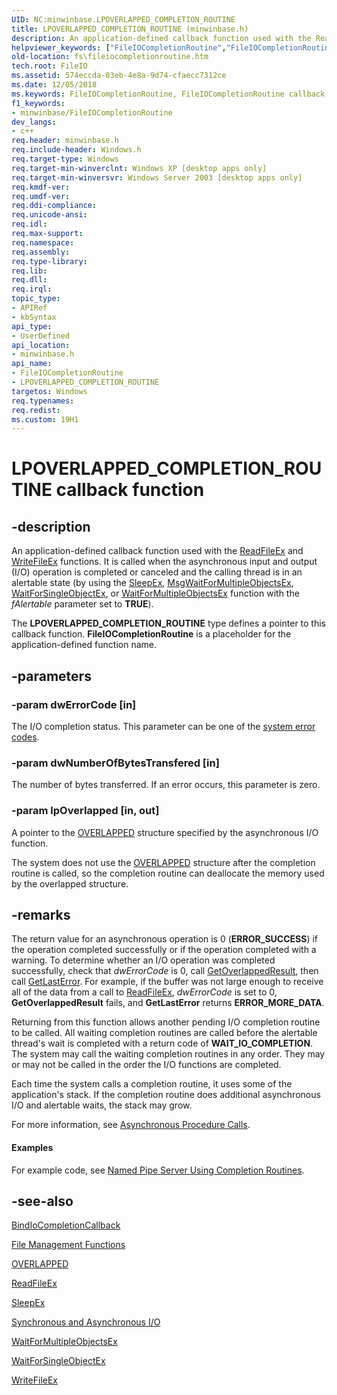 ```yaml
---
UID: NC:minwinbase.LPOVERLAPPED_COMPLETION_ROUTINE
title: LPOVERLAPPED_COMPLETION_ROUTINE (minwinbase.h)
description: An application-defined callback function used with the ReadFileEx and WriteFileEx functions. It is called when the asynchronous input and output (I/O) operation is completed or canceled and the calling thread is in an alertable state.helpviewer_keywords: ["FileIOCompletionRoutine","FileIOCompletionRoutine callback","FileIOCompletionRoutine callback function [Files]","LPOVERLAPPED_COMPLETION_ROUTINE","LPOVERLAPPED_COMPLETION_ROUTINE callback function [Files]","_win32_fileiocompletionroutine","base.fileiocompletionroutine","fs.fileiocompletionroutine","minwinbase/FileIOCompletionRoutine","minwinbase/LPOVERLAPPED_COMPLETION_ROUTINE"]
old-location: fs\fileiocompletionroutine.htm
tech.root: FileIO
ms.assetid: 574eccda-03eb-4e8a-9d74-cfaecc7312ce
ms.date: 12/05/2018
ms.keywords: FileIOCompletionRoutine, FileIOCompletionRoutine callback, FileIOCompletionRoutine callback function [Files], LPOVERLAPPED_COMPLETION_ROUTINE, LPOVERLAPPED_COMPLETION_ROUTINE callback function [Files], _win32_fileiocompletionroutine, base.fileiocompletionroutine, fs.fileiocompletionroutine, minwinbase/FileIOCompletionRoutine, minwinbase/LPOVERLAPPED_COMPLETION_ROUTINE
f1_keywords:
- minwinbase/FileIOCompletionRoutine
dev_langs:
- c++
req.header: minwinbase.h
req.include-header: Windows.h
req.target-type: Windows
req.target-min-winverclnt: Windows XP [desktop apps only]
req.target-min-winversvr: Windows Server 2003 [desktop apps only]
req.kmdf-ver: 
req.umdf-ver: 
req.ddi-compliance: 
req.unicode-ansi: 
req.idl: 
req.max-support: 
req.namespace: 
req.assembly: 
req.type-library: 
req.lib: 
req.dll: 
req.irql: 
topic_type:
- APIRef
- kbSyntax
api_type:
- UserDefined
api_location:
- minwinbase.h
api_name:
- FileIOCompletionRoutine
- LPOVERLAPPED_COMPLETION_ROUTINE
targetos: Windows
req.typenames: 
req.redist: 
ms.custom: 19H1
---
```


# LPOVERLAPPED_COMPLETION_ROUTINE callback function


## -description


An application-defined callback function used with the 
    <a href="https://docs.microsoft.com/windows/desktop/api/fileapi/nf-fileapi-readfileex">ReadFileEx</a> and 
    <a href="https://docs.microsoft.com/windows/desktop/api/fileapi/nf-fileapi-writefileex">WriteFileEx</a> functions. It is called when the asynchronous 
    input and output (I/O) operation is completed or canceled and the calling thread is in an alertable 
    state (by using the <a href="https://docs.microsoft.com/windows/desktop/api/synchapi/nf-synchapi-sleepex">SleepEx</a>, 
    <a href="https://docs.microsoft.com/windows/desktop/api/winuser/nf-winuser-msgwaitformultipleobjectsex">MsgWaitForMultipleObjectsEx</a>, 
    <a href="https://docs.microsoft.com/windows/desktop/api/synchapi/nf-synchapi-waitforsingleobjectex">WaitForSingleObjectEx</a>, or 
    <a href="https://docs.microsoft.com/windows/desktop/api/synchapi/nf-synchapi-waitformultipleobjectsex">WaitForMultipleObjectsEx</a> function with the 
    <i>fAlertable</i> parameter set to <b>TRUE</b>).

The <b>LPOVERLAPPED_COMPLETION_ROUTINE</b> type defines a pointer to this callback 
    function. <b>FileIOCompletionRoutine</b> is a 
    placeholder for the application-defined function name.


## -parameters




### -param dwErrorCode [in]

The I/O completion status. This parameter can be one of the 
      <a href="https://docs.microsoft.com/windows/desktop/Debug/system-error-codes">system error codes</a>.


### -param dwNumberOfBytesTransfered [in]

The number of bytes transferred. If an error occurs, this parameter is zero.


### -param lpOverlapped [in, out]

A pointer to the <a href="https://docs.microsoft.com/windows/desktop/api/minwinbase/ns-minwinbase-overlapped">OVERLAPPED</a> structure specified by 
       the asynchronous I/O function.

The system does not use the <a href="https://docs.microsoft.com/windows/desktop/api/minwinbase/ns-minwinbase-overlapped">OVERLAPPED</a> structure 
       after the completion routine is called, so the completion routine can deallocate the memory used by the 
       overlapped structure.


## -remarks



The return value for an asynchronous operation is 0 (<b>ERROR_SUCCESS</b>) if the operation 
    completed successfully or if the operation completed with a warning. To determine whether an I/O operation was 
    completed successfully, check that <i>dwErrorCode</i> is 0, call 
    <a href="https://docs.microsoft.com/windows/desktop/api/ioapiset/nf-ioapiset-getoverlappedresult">GetOverlappedResult</a>, then call 
    <a href="https://docs.microsoft.com/windows/desktop/api/errhandlingapi/nf-errhandlingapi-getlasterror">GetLastError</a>. For example, if the buffer was not large 
    enough to receive all of the data from a call to <a href="https://docs.microsoft.com/windows/desktop/api/fileapi/nf-fileapi-readfileex">ReadFileEx</a>, 
    <i>dwErrorCode</i> is set to 0, 
    <b>GetOverlappedResult</b> fails, and 
    <b>GetLastError</b> returns 
    <b>ERROR_MORE_DATA</b>.

Returning from this function allows another pending I/O completion routine to be called. All waiting 
    completion routines are called before the alertable thread's wait is completed with a return code of 
    <b>WAIT_IO_COMPLETION</b>. The system may call the waiting completion routines in any order. 
    They may or may not be called in the order the I/O functions are completed.

Each time the system calls a completion routine, it uses some of the application's stack. If the completion 
    routine does additional asynchronous I/O and alertable waits, the stack may grow.

For more information, see 
    <a href="https://docs.microsoft.com/windows/desktop/Sync/asynchronous-procedure-calls">Asynchronous Procedure Calls</a>.


#### Examples

For  example code, see 
     <a href="https://docs.microsoft.com/windows/desktop/ipc/named-pipe-server-using-completion-routines">Named Pipe Server Using Completion Routines</a>.

<div class="code"></div>



## -see-also




<a href="https://docs.microsoft.com/windows/desktop/api/winbase/nf-winbase-bindiocompletioncallback">BindIoCompletionCallback</a>



<a href="https://docs.microsoft.com/windows/desktop/FileIO/file-management-functions">File Management Functions</a>



<a href="https://docs.microsoft.com/windows/desktop/api/minwinbase/ns-minwinbase-overlapped">OVERLAPPED</a>



<a href="https://docs.microsoft.com/windows/desktop/api/fileapi/nf-fileapi-readfileex">ReadFileEx</a>



<a href="https://docs.microsoft.com/windows/desktop/api/synchapi/nf-synchapi-sleepex">SleepEx</a>



<a href="https://docs.microsoft.com/windows/desktop/FileIO/synchronous-and-asynchronous-i-o">Synchronous and Asynchronous I/O</a>



<a href="https://docs.microsoft.com/windows/desktop/api/synchapi/nf-synchapi-waitformultipleobjectsex">WaitForMultipleObjectsEx</a>



<a href="https://docs.microsoft.com/windows/desktop/api/synchapi/nf-synchapi-waitforsingleobjectex">WaitForSingleObjectEx</a>



<a href="https://docs.microsoft.com/windows/desktop/api/fileapi/nf-fileapi-writefileex">WriteFileEx</a>
 

 

